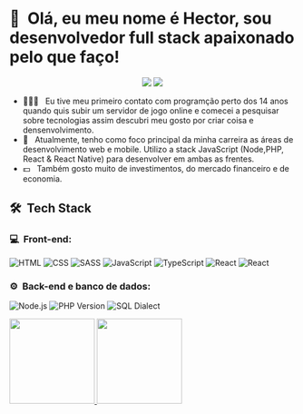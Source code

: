 <h1>👋 &nbsp;Olá, eu meu nome é Hector, sou desenvolvedor full stack apaixonado pelo que faço!</h1>
<p align="center">
<a href="https://instagram.com/dicasparadevs(https://www.instagram.com/_lopessszz/)"><img src="https://img.shields.io/badge/-@HectorLopes_-E4405F?style=flat-square&logo=Instagram&logoColor=white"/></a>
<a href="https://www.linkedin.com/in/hector-lopes-34b737250/"><img src="https://img.shields.io/badge/-Hector%20Lopes-0077B5?style=flat-square&logo=Linkedin&logoColor=white"/></a>

</p>


- 👨🏻‍💻 &nbsp; Eu tive meu primeiro contato com programção perto dos 14 anos quando quis subir um servidor de jogo online e comecei a pesquisar sobre tecnologias assim descubri meu gosto por criar coisa e densenvolvimento.
- 🚀 &nbsp; Atualmente, tenho como foco principal da minha carreira as áreas de desenvolvimento web e mobile. Utilizo a stack JavaScript (Node,PHP, React & React Native) para desenvolver em ambas as frentes.
- 💵 &nbsp; Também gosto muito de investimentos, do mercado financeiro e de economia.

<h2> 🛠 &nbsp;Tech Stack</h2>
<h3>💻 &nbsp;Front-end:</h3>

![HTML](https://img.shields.io/badge/-HTML-333333?style=flat&logo=HTML5)
![CSS](https://img.shields.io/badge/-CSS-333333?style=flat&logo=CSS3&logoColor=1572B6)
![SASS](https://img.shields.io/badge/-Scss-333333?style=flat-square&logo=sass)
![JavaScript](https://img.shields.io/badge/-JavaScript-333333?style=flat&logo=javascript)
![TypeScript](https://img.shields.io/badge/-TypeScript-333333?style=flat&logo=typescript&logoColor=2D79C7)
![React](https://img.shields.io/badge/-React-333333?style=flat&logo=react)
![React](https://img.shields.io/badge/-React%20Native-333333?style=flat&logo=react)

<h3>⚙️ &nbsp;Back-end e banco de dados:</h3>

![Node.js](https://img.shields.io/badge/-Node.js-333333?style=flat&logo=node.js)
![PHP Version](https://img.shields.io/badge/php-%3E%3D%207.4-8892BF.svg)
![SQL Dialect](https://img.shields.io/badge/sql-4479A1.svg)

<div>
<a href="https://github.com/Hector-Lopes">
<img height="150em" src="https://github-readme-stats.vercel.app/api/top-langs/?username=Hector-Lopes&layout=compact&langs_count=7&theme=dracula"/>
<img height="150em" src="https://github-readme-stats.vercel.app/api?username=Hector-Lopes&show_icons=true&theme=dracula&include_all_commits=true&count_private=true"/>


</div>




